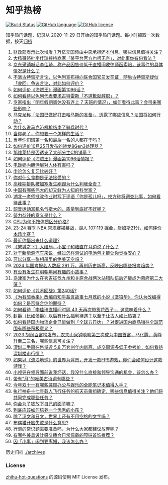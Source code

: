 # 知乎热榜
[![Build Status](https://github.com/ToWeLong/zhihu-hot-questions/workflows/CI/badge.svg)](https://github.com/ToWeLong/zhihu-hot-questions/actions)
[![GitHub language](https://img.shields.io/badge/language-golang-orange.svg)](https://golang.org/)
[![GitHub license](https://img.shields.io/github/license/ToWeLong/zhihu-hot-questions)](https://github.com/ToWeLong/zhihu-hot-questions/blob/main/LICENSE)

知乎热门话题，记录从 2020-11-29 日开始的知乎热门话题。每小时抓取一次数据，按天[归档](./archives)

<!-- BEGIN -->

1. [财政部表示此次增发 1 万亿元国债由中央承担还本付息，哪些信息值得关注？](https://www.zhihu.com/question/627742163)
1. [大杨哥怒批李佳琦挟持商家「某平台官方也很无奈」，对此事你有何看法？](https://www.zhihu.com/question/627727252)
1. [京东采销喊话李佳琦，称产品因售价低于直播间收律师函索赔，该事件的具体情况是什么？](https://www.zhihu.com/question/627554145)
1. [不满古特雷斯言论，以色列宣布拒向联合国官员发签证，随后古特雷斯疑似「收回」争议言论，对此如何评价？](https://www.zhihu.com/question/627773786)
1. [如何评价《海贼王》漫画第1096话？](https://www.zhihu.com/question/627358387)
1. [如何看待以色列代表要求古特雷斯「不道歉就辞职」？](https://www.zhihu.com/question/627717586)
1. [专家指出「明年假期调休没有连上 7 天班的情况」，如何看待此事？会带来哪些影响？](https://www.zhihu.com/question/627714041)
1. [马克龙称「法国已做好打击哈马斯的准备」，透露了哪些信息？法国将如何行动？](https://www.zhihu.com/question/627710350)
1. [为什么说马克沁机枪结束了骑兵时代？](https://www.zhihu.com/question/525995577)
1. [当你老了，你想要一个怎样的生活？](https://www.zhihu.com/question/626036920)
1. [当年你们班第一名和最后一名的人都在干吗？](https://www.zhihu.com/question/29634348)
1. [如何评价10月25日发布的骁龙8Gen3处理器？](https://www.zhihu.com/question/627694406)
1. [那维莱特是否透支了大部分主C的销量？](https://www.zhihu.com/question/627524271)
1. [如何评价《海贼王》漫画第1096话情报？](https://www.zhihu.com/question/627693124)
1. [电饭锅内胆涂层对人体有害吗？](https://www.zhihu.com/question/19724194)
1. [申论怎么复习比较好？](https://www.zhihu.com/question/364463392)
1. [你对什么食物是无法接受的？](https://www.zhihu.com/question/626580095)
1. [高峰期排队被加塞发生剐蹭为什么判我全责？](https://www.zhihu.com/question/627401861)
1. [中国有哪些伟大的却又鲜为人知的科学家？](https://www.zhihu.com/question/276416039)
1. [湖北一老师批改作业时写下评语「你是孤儿吗」，校方称将调查此事，如何看待此事？](https://www.zhihu.com/question/627706474)
1. [韶音运动耳机名气挺大的，质量到底好不好呢？](https://www.zhihu.com/question/475052787)
1. [努力存钱的意义是什么？](https://www.zhihu.com/question/627438288)
1. [CPU为何不按体质区分价格?](https://www.zhihu.com/question/627448001)
1. [23-24 赛季 NBA 常规赛揭幕战，湖人 107:119 掘金，詹姆斯21分，如何评价本场比赛？](https://www.zhihu.com/question/627693406)
1. [最近你悟出来什么道理?](https://www.zhihu.com/question/603738353)
1. [《繁城之下》大结局，小宝子和陆直在耳边说了什么？](https://www.zhihu.com/question/627313154)
1. [对于新能源汽车来说，经过怎样测试的电池包才能让你觉得安心？](https://www.zhihu.com/question/627737372)
1. [可以分享一张相册里的绝美天空吗？](https://www.zhihu.com/question/621097078)
1. [2024 年国考报名人数超 291 万，再创历史新高，反映出哪些报考趋势？](https://www.zhihu.com/question/627612878)
1. [有没有发生在明朝年间有趣的小故事？](https://www.zhihu.com/question/414513845)
1. [岛津家为什么在秀吉征伐九州和关原合战两次站错队伍后还能成为幕府第二大藩？](https://www.zhihu.com/question/40094565)
1. [如何评价《咒术回战》第240话?](https://www.zhihu.com/question/627697005)
1. [《为有暗香来》改编自知乎盐言故事七月荔的小说《洗铅华》，你认为改编得如何？是否符合你的期待？](https://www.zhihu.com/question/625974294)
1. [如何看待「李佳琦直播间时隔 43 天再次带货花西子」，这意味着什么？](https://www.zhihu.com/question/627587141)
1. [封爵（比如侯爵）以后有什么福利待遇？以至于让古人如此热衷？](https://www.zhihu.com/question/598507850)
1. [如何看待国内物流企业已能做到「全球五日达」？对促进国内商品销往全球范围有哪些积极意义？](https://www.zhihu.com/question/627741926)
1. [2023 胡润百富榜发布，农夫山泉钟睒睒第三次成为中国首富，马化腾、黄峥升至二三名，哪些信息可关注？](https://www.zhihu.com/question/627566774)
1. [深圳二手房在售量近 5.8 万套创年内新高，成交房源多低于参考价，如何看待深圳楼市行情？](https://www.zhihu.com/question/627553297)
1. [如果以《流浪地球》的世界为背景，开发一款FPS游戏，你们会如何设计这款游戏？](https://www.zhihu.com/question/627315110)
1. [小领导在领导面前说我坏话，我没什么直接和领导沟通的机会，该怎么办？](https://www.zhihu.com/question/627307392)
1. [带有“月”的唯美古诗词有哪些？](https://www.zhihu.com/question/627694067)
1. [今年双十一有哪些兼顾办公与娱乐的全能笔记本值得入手？](https://www.zhihu.com/question/627698324)
1. [执行神舟十七号载人飞行任务的航天员乘组确定，哪些信息值得关注？他们将共同完成哪些任务？](https://www.zhihu.com/question/627697792)
1. [你会为了钱放下自己的面子嘛？](https://www.zhihu.com/question/627501732)
1. [到底应该如何培养一个优秀的小孩？](https://www.zhihu.com/question/493975306)
1. [除了汉文和日文，世界上还有不用空格的文字吗？](https://www.zhihu.com/question/23102799)
1. [布偶猫开脸失败是什么意思?](https://www.zhihu.com/question/401002166)
1. [行测的常识题需要准备吗，为什么大家都建议放弃呢？](https://www.zhihu.com/question/461522436)
1. [有哪些兼具设计感又适合日常佩戴的项链首饰推荐？](https://www.zhihu.com/question/622957399)
1. [因「小事」闹到要离婚，我该怎么办？](https://www.zhihu.com/question/626762543)

<!-- END -->

历史归档 [./archives](./archives)


### License
[zhihu-hot-questions](https://github.com/towelong/zhihu-hot-questions) 的源码使用 MIT License 发布。